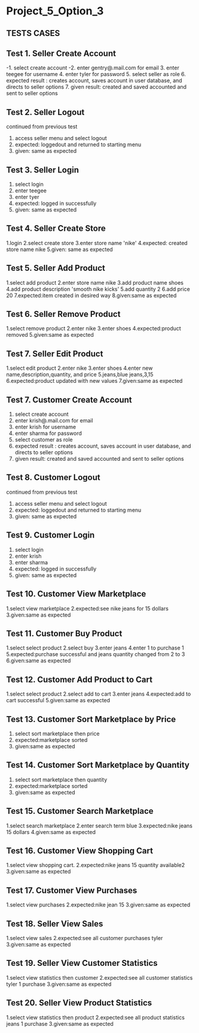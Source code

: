# Project_5_Option_3
TESTS CASES
-----
Test 1. Seller Create Account
-
-1. select create account
-2. enter gentry@.mail.com for email
3. enter teegee for username
4. enter tyler for password
5. select seller as role
6. expected result : creates account, saves account in user database, and directs to seller options
7. given result: created and saved accounted and sent to seller options

Test 2. Seller Logout
-
continued from previous test
1. access seller menu and select logout
2. expected: loggedout and returned to starting menu
3. given: same as expected

Test 3. Seller Login 
-
1. select login
2. enter teegee
3. enter tyer
4. expected: logged in successfully
5. given: same as expected

Test 4. Seller Create Store
-
1.login
2.select create store
3.enter store name 'nike'
4.expected: created store name nike
5.given: same as expected

Test 5. Seller Add Product
-
1.select add product
2.enter store name nike
3.add product name shoes
4.add product description 'smooth nike kicks'
5.add quantity 2
6.add price 20
7.expected:item created in desired way
8.given:same as expected

Test 6. Seller Remove Product
-
1.select remove product
2.enter nike
3.enter shoes
4.expected:product removed
5.given:same as expected

Test 7. Seller Edit Product
-
1.select edit product
2.enter nike
3.enter shoes
4.enter new name,description,quantity, and price
5.jeans,blue jeans,3,15
6.expected:product updated with new values
7.given:same as expected

Test 7. Customer Create Account
-
1. select create account
2. enter krish@.mail.com for email
3. enter krish for username
4. enter sharma for password
5. select customer as role
6. expected result : creates account, saves account in user database, and directs to seller options
7. given result: created and saved accounted and sent to seller options

Test 8. Customer Logout
-
continued from previous test
1. access seller menu and select logout
2. expected: loggedout and returned to starting menu
3. given: same as expected

Test 9. Customer Login
-
1. select login
2. enter krish
3. enter sharma
4. expected: logged in successfully
5. given: same as expected

Test 10. Customer View Marketplace
-
1.select view marketplace
2.expected:see nike jeans for 15 dollars
3.given:same as expected

Test 11. Customer Buy Product
-
1.select select product
2.select buy
3.enter jeans
4.enter 1 to purchase 1
5.expected:purchase successful and jeans quantity changed from 2 to 3
6.given:same as expected

Test 12. Customer Add Product to Cart
-
1.select select product
2.select add to cart
3.enter jeans
4.expected:add to cart successful
5.given:same as expected

Test 13. Customer Sort Marketplace by Price
-
1. select sort marketplace then price
2. expected:marketplace sorted
3. given:same as expected

Test 14. Customer Sort Marketplace by Quantity
-
1. select sort marketplace then quantity
2. expected:marketplace sorted
3. given:same as expected

Test 15. Customer Search Marketplace
-
1.select search marketplace
2.enter search term blue
3.expected:nike jeans 15 dollars
4.given:same as expected

Test 16. Customer View Shopping Cart 
-
1.select view shopping cart.
2.expected:nike jeans 15 quantity available2
3.given:same as expected

Test 17. Customer View Purchases 
-
1.select view purchases
2.expected:nike jean 15
3.given:same as expected

Test 18. Seller View Sales
-
1.select view sales
2.expected:see all customer purchases tyler
3.given:same as expected

Test 19. Seller View Customer Statistics
-
1.select view statistics then customer
2.expected:see all customer statistics tyler 1 purchase
3.given:same as expected


Test 20. Seller View Product Statistics
-
1.select view statistics then product
2.expected:see all product statistics jeans 1 purchase
3.given:same as expected

